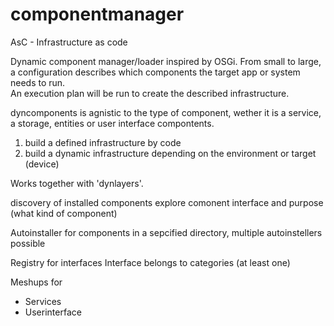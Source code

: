 componentmanager
================

AsC - Infrastructure as code

Dynamic component manager/loader inspired by OSGi. 
From small to large, a configuration describes which
components the target app or system needs to run.  
An execution plan will be run to create the described infrastructure.

dyncomponents is agnistic to the type of component, wether it is a service, a storage, entities or user interface compontents.

1) build a defined infrastructure by code
2) build a dynamic infrastructure depending on the environment or target (device)

Works together with 'dynlayers'.

discovery of installed components
explore comonent interface and purpose (what kind of component)

Autoinstaller for components in a sepcified directory, multiple autoinstellers possible

Registry for interfaces
Interface belongs to categories (at least one)

Meshups for 
- Services
- Userinterface

